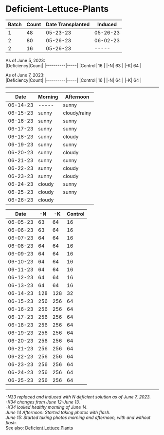 # Deficient-Lettuce-Plants

|Batch|Count|Date Transplanted|Induced|
|-----|-----|-----------------|-------|
|  1  | 48 |   05-23-23   |05-26-23|
|  2  | 80 |   05-26-23   |06-02-23|
|  2  | 16 |   05-26-23   |-----|

As of June 5, 2023:  
|Deficiency|Count|
|----------|-----|
|Control| 16 |
|-N| 63 |
|-K| 64 |

As of June 7, 2023:  
|Deficiency|Count|
|----------|-----|
|Control| 16 |
|-N| 64 |
|-K| 64 |

---

|Date|Morning|Afternoon|
|----|-------|---------|
|06-14-23|-----|sunny|
|06-15-23|sunny|cloudy/rainy|
|06-16-23|sunny|sunny|
|06-17-23|sunny|sunny|
|06-18-23|sunny|cloudy|
|06-19-23|sunny|sunny|
|06-20-23|sunny|cloudy|
|06-21-23|sunny|sunny|
|06-22-23|sunny|cloudy|
|06-23-23|sunny|cloudy|
|06-24-23|cloudy|sunny|
|06-25-23|cloudy|sunny|
|06-26-23|cloudy||

|Date|-N|-K|Control|
|----|--|--|-------|
|06-05-23|63|64|16|
|06-06-23|63|64|16|
|06-07-23|64|64|16|
|06-08-23|64|64|16|
|06-09-23|64|64|16|
|06-10-23|64|64|16|
|06-11-23|64|64|16|
|06-12-23|64|64|16|
|06-13-23|64|64|16|
|06-14-23|128|128|32|
|06-15-23|256|256|64|
|06-16-23|256|256|64|
|06-17-23|256|256|64|
|06-18-23|256|256|64|
|06-19-23|256|256|64|
|06-20-23|256|256|64|
|06-21-23|256|256|64|
|06-22-23|256|256|64|
|06-23-23|256|256|64|
|06-24-23|256|256|64|
|06-25-23|256|256|64|

---

*-N33 replaced and induced with N deficient solution as of June 7, 2023.*  
*-K34 changes from June 12-June 13.*  
*-K34 looked healthy morning of June 14.*  
*June 14 Afternoon: Started taking photos with flash.*  
*June 15: Started taking photos morning and afternoon, with and without flash.*  
See also: [Deficient Lettuce Plants](https://docs.google.com/spreadsheets/d/1tsM6Py4OP15LFPLnA0kfek_sulDAHVhy0GFMe8xC9tk/edit#gid=1031994848)
